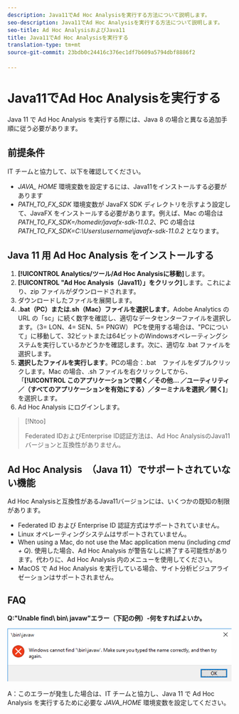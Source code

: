```yaml
---
description: Java11でAd Hoc Analysisを実行する方法について説明します。
seo-description: Java11でAd Hoc Analysisを実行する方法について説明します。
seo-title: Ad Hoc AnalysisおよびJava11
title: Java11でAd Hoc Analysisを実行する
translation-type: tm+mt
source-git-commit: 23bdb0c24416c376ec1df7b609a5794dbf8886f2

---
```



# Java11でAd Hoc Analysisを実行する

Java 11 で Ad Hoc Analysis を実行する際には、Java 8 の場合と異なる追加手順に従う必要があります。

## 前提条件

IT チームと協力して、以下を確認してください。

* *JAVA_ HOME* 環境変数を設定するには、Java11をインストールする必要があります
* *PATH_TO_FX_SDK* 環境変数が JavaFX SDK ディレクトリを示すよう設定して、JavaFX をインストールする必要があります。例えば、Mac の場合は *PATH_TO_FX_SDK=/homedir/javafx-sdk-11.0.2*、PC の場合は *PATH_TO_FX_SDK=C:\Users\username\javafx-sdk-11.0.2* となります。

## Java 11 用 Ad Hoc Analysis をインストールする

1. **[!UICONTROL Analytics/ツール/Ad Hoc Analysisに移動]**&#x200B;します。
1. **[!UICONTROL "Ad Hoc Analysis（Java11）」をクリック]**&#x200B;します。これにより、zip ファイルがダウンロードされます。
1. ダウンロードしたファイルを展開します。
1. **.bat（PC）または.sh（Mac）ファイルを選択します**。Adobe Analytics の URL の「sc」に続く数字を確認し、適切なデータセンターファイルを選択します。（3= LON、4= SEN、5= PNGW） PCを使用する場合は、"PCについて」に移動して、32ビットまたは64ビットのWindowsオペレーティングシステムを実行しているかどうかを確認します。次に、適切な .bat ファイルを選択します。
1. **選択したファイルを実行します**。PCの場合：.bat　ファイルをダブルクリックします。Mac の場合、.sh ファイルを右クリックしてから、「**[!UICONTROL このアプリケーションで開く／その他... ／ユーティリティ／（すべてのアプリケーションを有効にする）／ターミナルを選択／開く]**」を選択します。
1. Ad Hoc Analysis にログインします。

>[!Ntoo]
>
> Federated IDおよびEnterprise ID認証方法は、Ad Hoc AnalysisのJava11バージョンと互換性がありません。

## Ad Hoc Analysis　（Java 11）でサポートされていない機能

Ad Hoc Analysisと互換性があるJava11バージョンには、いくつかの既知の制限があります。

* Federated ID および Enterprise ID 認証方式はサポートされていません。
* Linux オペレーティングシステムはサポートされていません。
* When using a Mac, do not use the Mac application menu (including *cmd + Q*). 使用した場合、Ad Hoc Analysis が警告なしに終了する可能性があります。代わりに、Ad Hoc Analysis 内のメニューを使用してください。
* MacOS で Ad Hoc Analysis を実行している場合、サイト分析ビジュアライゼーションはサポートされません。

## FAQ

**Q:"Unable find\ bin\ javaw"エラー（下記の例）-何をすればよいか。**

![](/help/analyze/ad-hoc-analysis/assets/error-java.png)

A：このエラーが発生した場合は、IT チームと協力し、Java 11 で Ad Hoc Analysis を実行するために必要な *JAVA_HOME* 環境変数を設定してください。